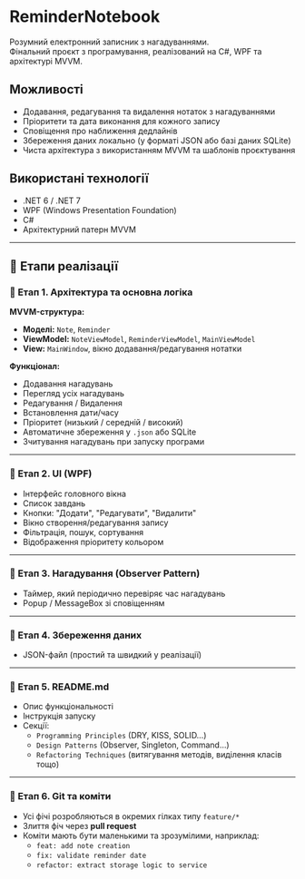 ﻿# ReminderNotebook

Розумний електронний записник з нагадуваннями.  
Фінальний проєкт з програмування, реалізований на C#, WPF та архітектурі MVVM.

## Можливості

- Додавання, редагування та видалення нотаток з нагадуваннями
- Пріоритети та дата виконання для кожного запису
- Сповіщення про наближення дедлайнів
- Збереження даних локально (у форматі JSON або базі даних SQLite)
- Чиста архітектура з використанням MVVM та шаблонів проєктування

## Використані технології

- .NET 6 / .NET 7
- WPF (Windows Presentation Foundation)
- C#
- Архітектурний патерн MVVM
---

## 🔧 Етапи реалізації

### 🔹 Етап 1. Архітектура та основна логіка

**MVVM-структура:**
- **Моделі:** `Note`, `Reminder`
- **ViewModel:** `NoteViewModel`, `ReminderViewModel`, `MainViewModel`
- **View:** `MainWindow`, вікно додавання/редагування нотатки

**Функціонал:**
- Додавання нагадувань
- Перегляд усіх нагадувань
- Редагування / Видалення
- Встановлення дати/часу
- Пріоритет (низький / середній / високий)
- Автоматичне збереження у `.json` або SQLite
- Зчитування нагадувань при запуску програми

---

### 🔹 Етап 2. UI (WPF)

- Інтерфейс головного вікна
- Список завдань
- Кнопки: "Додати", "Редагувати", "Видалити"
- Вікно створення/редагування запису
- Фільтрація, пошук, сортування
- Відображення пріоритету кольором

---

### 🔹 Етап 3. Нагадування (Observer Pattern)

- Таймер, який періодично перевіряє час нагадувань
- Popup / MessageBox зі сповіщенням

---

### 🔹 Етап 4. Збереження даних

- JSON-файл (простий та швидкий у реалізації)

---

### 🔹 Етап 5. README.md

- Опис функціональності
- Інструкція запуску
- Секції:
  - `Programming Principles` (DRY, KISS, SOLID…)
  - `Design Patterns` (Observer, Singleton, Command…)
  - `Refactoring Techniques` (витягування методів, виділення класів тощо)

---

### 🔹 Етап 6. Git та коміти

- Усі фічі розробляються в окремих гілках типу `feature/*`
- Злиття фіч через **pull request**
- Коміти мають бути маленькими та зрозумілими, наприклад:
  - `feat: add note creation`
  - `fix: validate reminder date`
  - `refactor: extract storage logic to service`